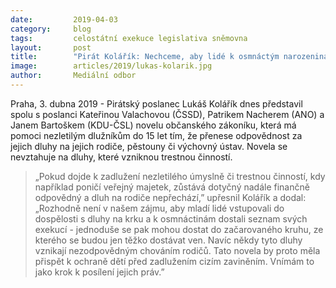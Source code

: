 ```yaml
---
date:         2019-04-03
category:     blog
tags:         celostátní exekuce legislativa sněmovna
layout:       post
title:        "Pirát Kolářík: Nechceme, aby lidé k osmnáctým narozeninám dostali seznam svých exekucí"
image:        articles/2019/lukas-kolarik.jpg
author:       Mediální odbor
---
```



Praha, 3. dubna 2019 - Pirátský poslanec Lukáš Kolářík dnes představil spolu s poslanci Kateřinou Valachovou (ČSSD), Patrikem Nacherem (ANO) a Janem Bartoškem (KDU-ČSL) novelu občanského zákoníku, která má pomoci nezletilým dlužníkům do 15 let tím, že  přenese odpovědnost za jejich dluhy na jejich rodiče, pěstouny či výchovný ústav. Novela se nevztahuje na dluhy, které vzniknou trestnou činností.

> „Pokud dojde k zadlužení nezletilého úmyslně či trestnou činností, kdy například poničí veřejný majetek, zůstává dotyčný nadále finančně odpovědný a dluh na rodiče nepřechází,” upřesnil Kolářík a dodal: „Rozhodně není v našem zájmu, aby mladí lidé vstupovali do dospělosti s dluhy na krku a k osmnáctinám dostali seznam svých exekucí - jednoduše se pak mohou dostat do začarovaného kruhu, ze kterého se budou jen těžko dostávat ven. Navíc někdy tyto dluhy vznikají nezodpovědným chováním rodičů. Tato novela by proto měla přispět k ochraně dětí před zadlužením cizím zaviněním. Vnímám to jako krok k posílení jejich práv.”
